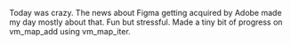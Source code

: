 Today was crazy. The news about Figma getting acquired by Adobe made my day mostly about that. Fun but stressful. Made a tiny bit of progress on vm_map_add using vm_map_iter.
